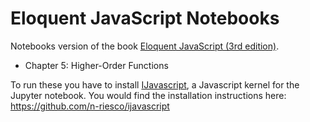 # Eloquent JavaScript Notebooks
Notebooks version of the book [Eloquent JavaScript (3rd edition)](https://eloquentjavascript.net/).

- Chapter 5: Higher-Order Functions

To run these you have to install [IJavascript](https://github.com/n-riesco/ijavascript), a Javascript kernel for the Jupyter notebook. You would find the installation instructions here: https://github.com/n-riesco/ijavascript
